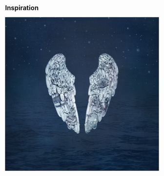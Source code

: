 Inspiration
------------------------
<p align="center">
  <img src="https://github.com/agileseph/automated-testing-concepts/raw/master/nutshell/utility/TAFEventListener/Coldplay-Ghost-Stories.jpg" alt="Inspiration"/>
</p>
